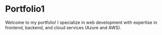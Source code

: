 # Portfolio1
Welcome to my portfolio! I specialize in web development with expertise in frontend, backend, and cloud services (Azure and AWS).
